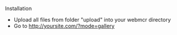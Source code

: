 Installation
- Upload all files from folder "upload" into your webmcr directory
- Go to http://yoursite.com/?mode=gallery
